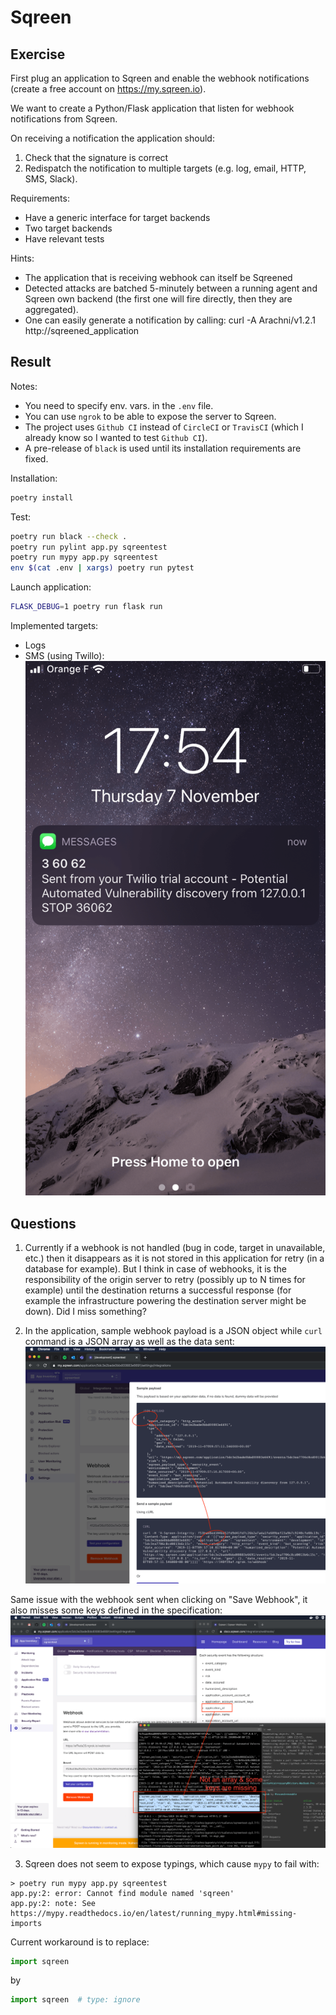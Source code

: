 # Sqreen

## Exercise

First plug an application to Sqreen and enable the webhook notifications (create a free account on https://my.sqreen.io).

We want to create a Python/Flask application that listen for webhook notifications from Sqreen.

On receiving a notification the application should:
1. Check that the signature is correct
2. Redispatch the notification to multiple targets (e.g. log, email, HTTP, SMS, Slack).

Requirements:
- Have a generic interface for target backends
- Two target backends
- Have relevant tests

Hints:
- The application that is receiving webhook can itself be Sqreened
- Detected attacks are batched 5-minutely between a running agent and Sqreen own backend (the first one will fire
directly, then they are aggregated).
- One can easily generate a notification by calling: curl -A Arachni/v1.2.1 http://sqreened_application

## Result

Notes:
- You need to specify env. vars. in the `.env` file.
- You can use `ngrok` to be able to expose the server to Sqreen.
- The project uses `Github CI` instead of `CircleCI` or `TravisCI` (which I already know so I wanted to test `Github CI`).
- A pre-release of `black` is used until its installation requirements are fixed. 

Installation:
```bash
poetry install
```

Test:
```bash
poetry run black --check .
poetry run pylint app.py sqreentest
poetry run mypy app.py sqreentest
env $(cat .env | xargs) poetry run pytest
```

Launch application:
```bash
FLASK_DEBUG=1 poetry run flask run
```

Implemented targets:
- Logs
- SMS (using Twillo): ![](./docs/sms-screenshot.png)

## Questions

1. Currently if a webhook is not handled (bug in code, target in unavailable, etc.) then it disappears as it is not
stored in this application for retry (in a database for example). But I think in case of webhooks, it is the
responsibility of the origin server to retry (possibly up to N times for example) until the destination returns a
successful response (for example the infrastructure powering the destination server might be down). Did I miss something?

2. In the application, sample webhook payload is a JSON object while `curl` command is a JSON array as well as the data
sent: ![](./docs/webhook-sample.png)

Same issue with the webhook sent when clicking on "Save Webhook", it also misses some keys defined in the
specification: ![](./docs/missing-keys.png)

3. Sqreen does not seem to expose typings, which cause `mypy` to fail with:
```
> poetry run mypy app.py sqreentest
app.py:2: error: Cannot find module named 'sqreen'
app.py:2: note: See https://mypy.readthedocs.io/en/latest/running_mypy.html#missing-imports
```

Current workaround is to replace:
```python
import sqreen
```
by
```python
import sqreen  # type: ignore
```

